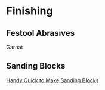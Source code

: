 # Finishing

## Festool Abrasives

Garnat

## Sanding Blocks

[Handy Quick to Make Sanding Blocks](https://atelierdubricoleur.wordpress.com/2016/09/26/handy-quick-to-make-sanding-blocks-pratiques-blocs-de-poncage-rapidement-realises/)
